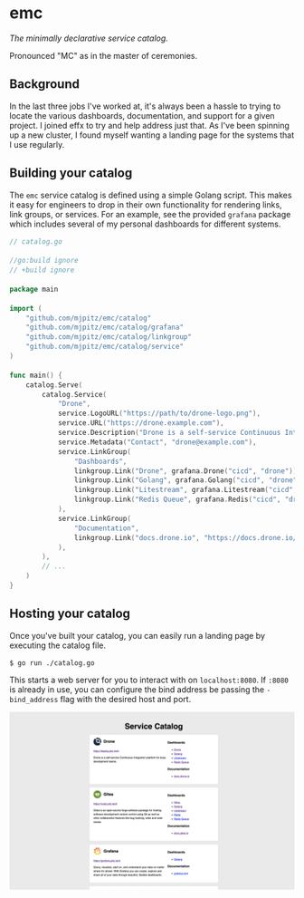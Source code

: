 # emc

_The minimally declarative service catalog._

Pronounced "MC" as in the master of ceremonies.

## Background

In the last three jobs I've worked at, it's always been a hassle to trying to locate the various dashboards,
documentation, and support for a given project. I joined effx to try and help address just that. As I've been spinning
up a new cluster, I found myself wanting a landing page for the systems that I use regularly.

## Building your catalog

The `emc` service catalog is defined using a simple Golang script. This makes it easy for engineers to drop in their
own functionality for rendering links, link groups, or services. For an example, see the provided `grafana` package
which includes several of my personal dashboards for different systems.

```go
// catalog.go

//go:build ignore
// +build ignore

package main

import (
	"github.com/mjpitz/emc/catalog"
	"github.com/mjpitz/emc/catalog/grafana"
	"github.com/mjpitz/emc/catalog/linkgroup"
	"github.com/mjpitz/emc/catalog/service"
)

func main() {
	catalog.Serve(
		catalog.Service(
			"Drone",
			service.LogoURL("https://path/to/drone-logo.png"),
			service.URL("https://drone.example.com"),
			service.Description("Drone is a self-service Continuous Integration platform for busy development teams."),
			service.Metadata("Contact", "drone@example.com"),
			service.LinkGroup(
				"Dashboards",
				linkgroup.Link("Drone", grafana.Drone("cicd", "drone")),
				linkgroup.Link("Golang", grafana.Golang("cicd", "drone")),
				linkgroup.Link("Litestream", grafana.Litestream("cicd", "drone")),
				linkgroup.Link("Redis Queue", grafana.Redis("cicd", "drone-redis-queue")),
			),
			service.LinkGroup(
				"Documentation",
				linkgroup.Link("docs.drone.io", "https://docs.drone.io/"),
			),
		),
		// ...
	)
}
```

## Hosting your catalog

Once you've built your catalog, you can easily run a landing page by executing the catalog file.

```
$ go run ./catalog.go
```

This starts a web server for you to interact with on `localhost:8080`. If `:8080` is already in use, you can configure
the bind address be passing the `-bind_address` flag with the desired host and port.

![Screenshot](screenshot.png)
